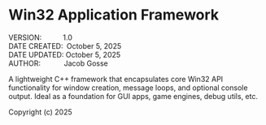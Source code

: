# Win32 Application Framework
VERSION:&emsp;&emsp;&emsp;1.0  
DATE CREATED:&ensp;October 5, 2025  
DATE UPDATED:&nbsp;October 5, 2025  
AUTHOR:&emsp;&emsp;&emsp;&nbsp;Jacob Gosse  

A lightweight C++ framework that encapsulates core Win32 API functionality for window creation, message loops, and optional console output. Ideal as a foundation for GUI apps, game engines, debug utils, etc.  

Copyright (c) 2025
